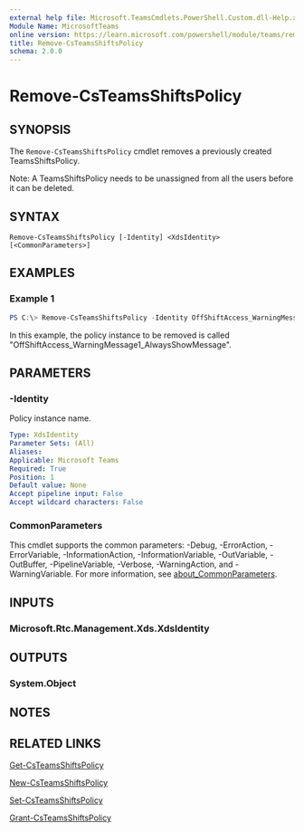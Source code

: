 ```yaml
---
external help file: Microsoft.TeamsCmdlets.PowerShell.Custom.dll-Help.xml
Module Name: MicrosoftTeams
online version: https://learn.microsoft.com/powershell/module/teams/remove-teamsshiftspolicy
title: Remove-CsTeamsShiftsPolicy
schema: 2.0.0
---
```


# Remove-CsTeamsShiftsPolicy

## SYNOPSIS

The `Remove-CsTeamsShiftsPolicy` cmdlet removes a previously created TeamsShiftsPolicy.

Note: A TeamsShiftsPolicy needs to be unassigned from all the users before it can be deleted.

## SYNTAX

```
Remove-CsTeamsShiftsPolicy [-Identity] <XdsIdentity> [<CommonParameters>]
```

## EXAMPLES

### Example 1
```powershell
PS C:\> Remove-CsTeamsShiftsPolicy -Identity OffShiftAccess_WarningMessage1_AlwaysShowMessage
```

In this example, the policy instance to be removed is called "OffShiftAccess_WarningMessage1_AlwaysShowMessage".

## PARAMETERS

### -Identity
Policy instance name.

```yaml
Type: XdsIdentity
Parameter Sets: (All)
Aliases:
Applicable: Microsoft Teams
Required: True
Position: 1
Default value: None
Accept pipeline input: False
Accept wildcard characters: False
```

### CommonParameters
This cmdlet supports the common parameters: -Debug, -ErrorAction, -ErrorVariable, -InformationAction, -InformationVariable, -OutVariable, -OutBuffer, -PipelineVariable, -Verbose, -WarningAction, and -WarningVariable. For more information, see [about_CommonParameters](https://go.microsoft.com/fwlink/?LinkID=113216).

## INPUTS

### Microsoft.Rtc.Management.Xds.XdsIdentity

## OUTPUTS

### System.Object

## NOTES

## RELATED LINKS

[Get-CsTeamsShiftsPolicy](https://learn.microsoft.com/powershell/module/teams/get-csteamsshiftspolicy)

[New-CsTeamsShiftsPolicy](https://learn.microsoft.com/powershell/module/teams/new-csteamsshiftspolicy)

[Set-CsTeamsShiftsPolicy](https://learn.microsoft.com/powershell/module/teams/set-csteamsshiftspolicy)

[Grant-CsTeamsShiftsPolicy](https://learn.microsoft.com/powershell/module/teams/grant-csteamsshiftspolicy)
